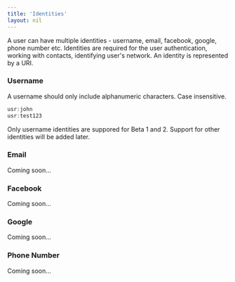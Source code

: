```yaml
---
title: 'Identities'
layout: nil
---
```


A user can have multiple identities - username, email, facebook, google, phone number etc. Identities are required for the user authentication, working with contacts, identifying user's network. An identity is represented by a URI.

### Username

A username should only include alphanumeric characters. Case insensitive.

```java
usr:john
usr:test123
```

Only username identities are suppored for Beta 1 and 2. Support for other identities will be added later.	

### Email

Coming soon...

### Facebook

Coming soon...

### Google

Coming soon...

### Phone Number

Coming soon...